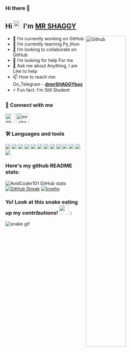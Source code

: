 ### Hi there 👋

## Hi <img src="https://raw.githubusercontent.com/MartinHeinz/MartinHeinz/master/wave.gif" width="25px"> I'm [MR SHAGGY](https://github.com/mrSHAGGYboy)

<img width="50%" align="right" alt="Github" src="https://raw.githubusercontent.com/onimur/.github/master/.resources/git-header.svg" />  

- 🔭 I’m currently working on GitHub
- 🌱 I’m currently learning Py_thon
- 👯 I’m looking to collaborate on GitHub
- 🤔 I’m looking for help For me
- 💬 Ask me about Anything, I am Like to help
- 📫 How to reach me: On_Telegram - [**@mrSHAGGYboy**](https://telegram.me/mrSHAGGYboy)
- ⚡️ Fun fact:  I'm Still Student
  
  
### 🔗 Connect with me
<!-- png icons from https://iconscout.com/ -->
<a href="https://telegram.me/mrSHAGGYboy" target="blank"><img align="center" src="https://telegra.ph/file/26d2289b53f2b5f183a49.png" alt="mrSHAGGY" height="30" width="30" /></a>
<a href="https://www.instagram.com/mr_shaggy_boy1" target="blank"><img align="center" src="https://raw.githubusercontent.com/rahuldkjain/github-profile-readme-generator/master/src/images/icons/Social/instagram.svg" alt="mr_shaggy_boy1" height="30" width="40" /></a>


### 🛠️ Languages and tools
<a href="https://www.arduino.cc"><img src="https://img.icons8.com/fluency/48/000000/arduino.png"/></a>
<a href="https://aws.amazon.com"><img src="https://img.icons8.com/color/48/000000/amazon-web-services.png"/></a>
<a href="https://azure.microsoft.com/"><img src="https://img.icons8.com/fluency/48/000000/azure-1.png"/></a>
<a href="https://www.gnu.org/software/bash"><img src="https://img.icons8.com/plasticine/48/000000/bash.png"/></a>
<a href="https://www.docker.com"><img src="https://img.icons8.com/fluency/50/000000/docker.png"/></a>
<a href="https://cloud.google.com"><img src="https://img.icons8.com/fluency/48/000000/google-cloud.png"/></a>
<a href="https://heroku.com"><img src="https://img.icons8.com/color/48/000000/heroku.png"/></a>
<a href="https://www.w3.org/html"><img src="https://img.icons8.com/color/48/000000/html-5--v1.png"/></a>
<a href="https://www.linux.org"><img src="https://img.icons8.com/color/48/000000/linux--v1.png"/></a>
<a href="https://www.mongodb.com"><img src="https://img.icons8.com/color/48/000000/mongodb.png"/></a>
<a href="https://www.postgresql.org"><img src="https://img.icons8.com/color/48/000000/postgreesql.png"/></a>
<a href="https://www.python.org"><img src="https://img.icons8.com/color/48/000000/python--v1.png"/></a>
<a href="https://redis.io"><img src="https://img.icons8.com/color/48/000000/redis.png"/></a>


### Here's my github README stats:

![AvidCoder101 GitHub stats](https://github-readme-stats.vercel.app/api?username=mrSHAGGYboy&show_icons=true&theme=radical) 
[![GitHub Streak](https://github-readme-streak-stats.herokuapp.com/?user=mrSHAGGYboy&theme=radical)](https://git.io/streak-stats) 
[![trophy](https://github-profile-trophy.vercel.app/?username=mrSHAGGYboy)](https://github.com/ryo-ma/github-profile-trophy)


### Yo! Look at this snake eating up my contributions! <img src= "https://c.tenor.com/BczFoyx41WoAAAAj/swallowed-the-mighty-ones.gif" width= "30" height= "30">  :

![snake gif](https://github.com/mrSHAGGYboy/mrSHAGGYboy/blob/output/github-contribution-grid-snake.gif)



